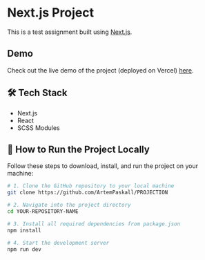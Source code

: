 # Next.js Project

This is a test assignment built using [Next.js](https://nextjs.org/).

## Demo

Check out the live demo of the project (deployed on Vercel) [here](https://eliftech-tt-beta.vercel.app).

## 🛠 Tech Stack

- Next.js
- React
- SCSS Modules

## 🚀 How to Run the Project Locally

Follow these steps to download, install, and run the project on your machine:

```bash
# 1. Clone the GitHub repository to your local machine
git clone https://github.com/ArtemPaskall/PROJECTION

# 2. Navigate into the project directory
cd YOUR-REPOSITORY-NAME

# 3. Install all required dependencies from package.json
npm install

# 4. Start the development server
npm run dev
```
